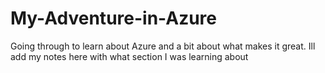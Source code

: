 # My-Adventure-in-Azure
Going through to learn about Azure and a bit about what makes it great. Ill add my notes here with what section I was learning about
